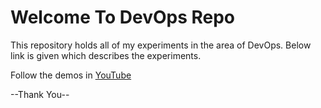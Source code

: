 # Welcome To DevOps Repo
This repository holds all of my experiments in the area of DevOps. Below link is given which describes the experiments.

Follow the demos in [YouTube](https://www.youtube.com/watch?v=8D46Pgbz0gg&list=PLxzKY3wu0_FJdJd3IKdiM4Om1hGo2Hsdt)

--Thank You--
